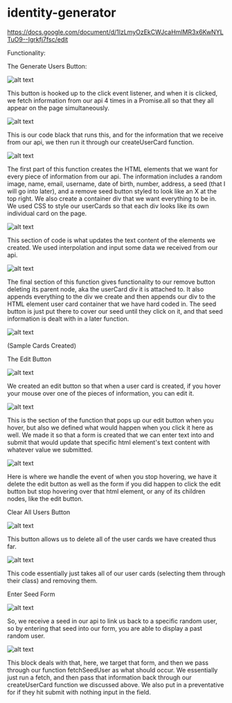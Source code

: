# identity-generator
https://docs.google.com/document/d/1lzLmyOzEkCWJcaHmlMR3x6KwNYLTuO9--lgrkfj7fsc/edit

Functionality:

The Generate Users Button:

![alt text](src/createIdentities.jpg)

This button is hooked up to the click event listener, and when it is clicked, we fetch information from our api 4 times in a Promise.all so that they all appear on the page simultaneously. 

![alt text](src/promiseallfetch.png)

This is our code black that runs this, and for the information that we receive from our api, we then run it through our createUserCard function.

![alt text](src/createandsetelements.jpg)

The first part of this function creates the HTML elements that we want for every piece of information from our api. The information includes a random image, name, email, username, date of birth, number, address, a seed (that I will go into later), and a remove seed button styled to look like an X at the top right. We also create a container div that we want everything to be in. We used CSS to style our userCards so that each div looks like its own individual card on the page. 

![alt text](src/createandsetelements.jpg)

This section of code is what updates the text content of the elements we created. We used interpolation and input some data we received from our api.

![alt text](src/append.png)

The final section of this function gives functionality to our remove button deleting its parent node, aka the userCard div it is attached to. It also appends everything to the div we create and then appends our div to the HTML element user card container that we have hard coded in. The seed button is just put there to cover our seed until they click on it, and that seed information is dealt with in a later function. 

![alt text](src/UserCard.png)

(Sample Cards Created)

The Edit Button

![alt text](src/editUserCard.png)

We created an edit button so that when a user card is created, if you hover your mouse over one of the pieces of information, you can edit it. 

![alt text](src/editCode.png)

This is the section of the function that pops up our edit button when you hover, but also we defined what would happen when you click it here as well. We made it so that a form is created that we can enter text into and submit that would update that specific html element's text content with whatever value we submitted. 

![alt text](src/popup.jpg)

Here is where we handle the event of when you stop hovering, we have it delete the edit button as well as the form if you did happen to click the edit button but stop hovering over that html element, or any of its children nodes, like the edit button. 

Clear All Users Button

![alt text](src/clearallbtn.jpg)

This button allows us to delete all of the user cards we have created thus far.

![alt text](src/deleteUser.png)

This code essentially just takes all of our user cards (selecting them through their class) and removing them.

Enter Seed Form

![alt text](src/SumbitField.jpg)

So, we receive a seed in our api to link us back to a specific random user, so by entering that seed into our form, you are able to display a past random user. 

![alt text](src/preventemptysubmit.png)

This block deals with that, here, we target that form, and then we pass through our function fetchSeedUser as what should occur. We essentially just run a fetch, and then pass that information back through our createUserCard function we discussed above. We also put in a preventative for if they hit submit with nothing input in the field. 
